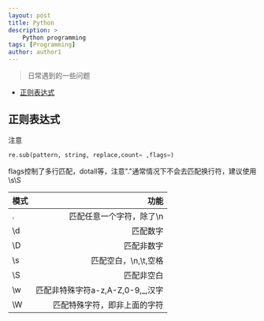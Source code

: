 ```yaml
---
layout: post
title: Python
description: >
    Python programming
tags: [Programming]
author: author1
---
```


> 日常遇到的一些问题

- [正则表达式](#head1)

## <span id="head1">正则表达式</span>

注意

```Python
re.sub(pattern, string, replace,count= ,flags=)
```

flags控制了多行匹配，dotall等，注意"."通常情况下不会去匹配换行符，建议使用\s\S

| 模式             | 功能           |
|-----------------|---------------:|
| .     | 匹配任意一个字符，除了\n    |
|\d    | 匹配数字                   |
|\D    | 匹配非数字                 |
|\s    | 匹配空白，\n,\t,空格        |
|\S    | 匹配非空白                 |
|\w    | 匹配非特殊字符a-z,A-Z,0-9,_,汉字   |
|\W    | 匹配特殊字符，即非上面的字符  |


